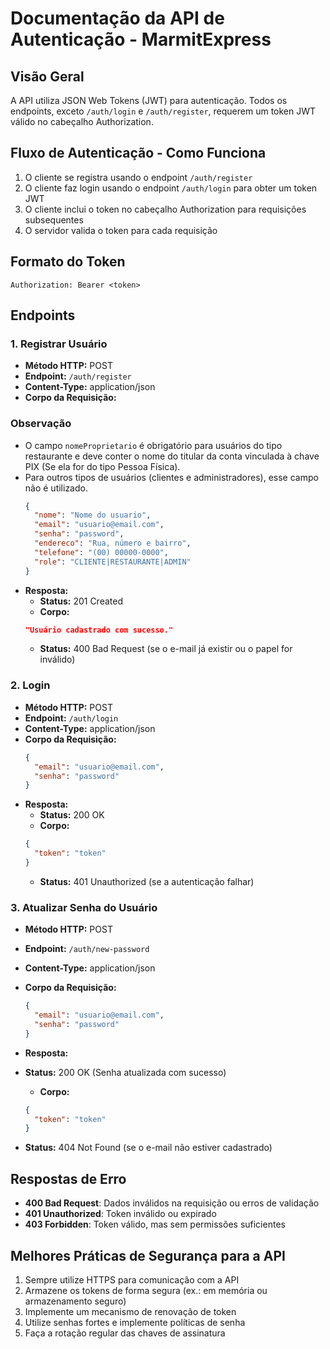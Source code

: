 # Documentação da API de Autenticação - MarmitExpress


## Visão Geral  
A API utiliza JSON Web Tokens (JWT) para autenticação. Todos os endpoints, exceto `/auth/login` e `/auth/register`, requerem um token JWT válido no cabeçalho Authorization.  

## Fluxo de Autenticação - Como Funciona

1. O cliente se registra usando o endpoint `/auth/register`  
2. O cliente faz login usando o endpoint `/auth/login` para obter um token JWT  
3. O cliente inclui o token no cabeçalho Authorization para requisições subsequentes  
4. O servidor valida o token para cada requisição  

## Formato do Token  
`Authorization: Bearer <token>`  

## Endpoints  

### 1. Registrar Usuário  
- **Método HTTP:** POST  
- **Endpoint:** `/auth/register`  
- **Content-Type:** application/json  
- **Corpo da Requisição:**  
### Observação
- O campo `nomeProprietario` é obrigatório para usuários do tipo restaurante e deve conter o nome do titular da conta vinculada à chave PIX (Se ela for do tipo Pessoa Física).
- Para outros tipos de usuários (clientes e administradores), esse campo não é utilizado.
  ```json
  {
    "nome": "Nome do usuario",
    "email": "usuario@email.com",
    "senha": "password",
    "endereco": "Rua, número e bairro",
    "telefone": "(00) 00000-0000",
    "role": "CLIENTE|RESTAURANTE|ADMIN"
  }
  ```  
- **Resposta:**  
  - **Status:** 201 Created  
  - **Corpo:**  
  ```json
  "Usuário cadastrado com sucesso."
  ```  
  - **Status:** 400 Bad Request (se o e-mail já existir ou o papel for inválido)  

### 2. Login  
- **Método HTTP:** POST  
- **Endpoint:** `/auth/login`  
- **Content-Type:** application/json  
- **Corpo da Requisição:**  
  ```json
  {
    "email": "usuario@email.com",
    "senha": "password"
  }
  ```  
- **Resposta:**  
  - **Status:** 200 OK  
  - **Corpo:**  
  ```json
  {
    "token": "token"
  }
  ```  
  - **Status:** 401 Unauthorized (se a autenticação falhar)  

### 3. Atualizar Senha do Usuário

- **Método HTTP:** POST  
- **Endpoint:** `/auth/new-password`  
- **Content-Type:** application/json  
- **Corpo da Requisição:**  
  ```json
  {
    "email": "usuario@email.com",
    "senha": "password"
  }
  ```  
- **Resposta:**  
- **Status:** 200 OK (Senha atualizada com sucesso)  

  - **Corpo:**  
  ```json
  {
    "token": "token"
  }
  ```  
- **Status:** 404 Not Found (se o e-mail não estiver cadastrado)  


## Respostas de Erro  
- **400 Bad Request**: Dados inválidos na requisição ou erros de validação  
- **401 Unauthorized**: Token inválido ou expirado  
- **403 Forbidden**: Token válido, mas sem permissões suficientes  

## Melhores Práticas de Segurança para a API

1. Sempre utilize HTTPS para comunicação com a API  
2. Armazene os tokens de forma segura (ex.: em memória ou armazenamento seguro)  
3. Implemente um mecanismo de renovação de token  
4. Utilize senhas fortes e implemente políticas de senha  
5. Faça a rotação regular das chaves de assinatura
